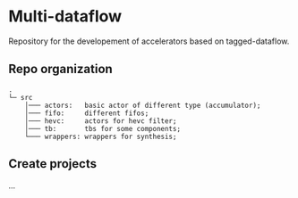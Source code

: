 # Multi-dataflow
Repository for the developement of accelerators based on tagged-dataflow.


## Repo organization
```
.
└─ src
    │─── actors:   basic actor of different type (accumulator);  
    │─── fifo:     different fifos;
    │─── hevc:	   actors for hevc filter;
    │─── tb:       tbs for some components;
    └─── wrappers: wrappers for synthesis;

```

## Create projects
 ...
